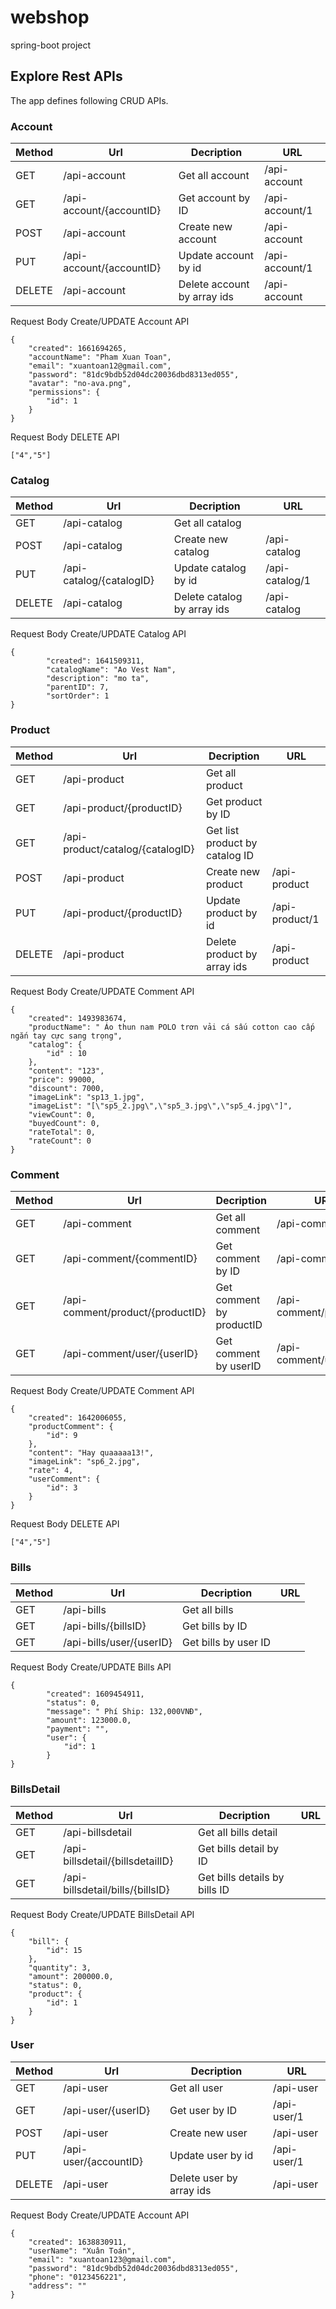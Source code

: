 # webshop
spring-boot project

## Explore Rest APIs

The app defines following CRUD APIs.

### Account

| Method | Url | Decription | URL  | 
| ------ | --- | ---------- | --------------------------- |
| GET   | /api-account | Get all account | /api-account |
| GET  | /api-account/{accountID} | Get account by ID | /api-account/1 |
| POST  | /api-account | Create new account  | /api-account |
| PUT  | /api-account/{accountID} | Update account by id | /api-account/1 |
| DELETE  | /api-account | Delete account by array ids | /api-account |

Request Body Create/UPDATE Account API
```
{  
    "created": 1661694265,
    "accountName": "Pham Xuan Toan",
    "email": "xuantoan12@gmail.com",
    "password": "81dc9bdb52d04dc20036dbd8313ed055",
    "avatar": "no-ava.png",
    "permissions": {
        "id": 1
    }
}
``` 
Request Body DELETE API
```
["4","5"]
``` 

### Catalog

| Method | Url | Decription | URL | 
| ------ | --- | ---------- | --------------------------- |
| GET   | /api-catalog | Get all catalog |  |
| POST  | /api-catalog | Create new catalog  | /api-catalog |
| PUT  | /api-catalog/{catalogID} | Update catalog by id | /api-catalog/1 |
| DELETE  | /api-catalog | Delete catalog by array ids | /api-catalog |
Request Body Create/UPDATE Catalog API
```
{
        "created": 1641509311,
        "catalogName": "Ao Vest Nam",
        "description": "mo ta",
        "parentID": 7,
        "sortOrder": 1
}
```
### Product

| Method | Url | Decription | URL | 
| ------ | --- | ---------- | --------------------------- |
| GET   | /api-product | Get all product |  |
| GET  | /api-product/{productID} | Get product by ID |  |
| GET  | /api-product/catalog/{catalogID} | Get list product by catalog ID |  |
| POST  | /api-product | Create new product  | /api-product |
| PUT  | /api-product/{productID} | Update product by id | /api-product/1 |
| DELETE  | /api-product | Delete product by array ids | /api-product |
Request Body Create/UPDATE Comment API
```
{
    "created": 1493983674,
    "productName": " Áo thun nam POLO trơn vải cá sấu cotton cao cấp ngắn tay cực sang trọng",
    "catalog": {
        "id" : 10
    },
    "content": "123",
    "price": 99000,
    "discount": 7000,
    "imageLink": "sp13_1.jpg",
    "imageList": "[\"sp5_2.jpg\",\"sp5_3.jpg\",\"sp5_4.jpg\"]",
    "viewCount": 0,
    "buyedCount": 0,
    "rateTotal": 0,
    "rateCount": 0
}
```
### Comment

| Method | Url | Decription | URL | 
| ------ | --- | ---------- | --------------------------- |
| GET   | /api-comment | Get all comment | /api-comment  |
| GET  | /api-comment/{commentID} | Get comment by ID | /api-comment/1 |
| GET  | /api-comment/product/{productID} | Get comment by productID | /api-comment/product/1 |
| GET  | /api-comment/user/{userID} | Get comment by userID |  /api-comment/user/1|
Request Body Create/UPDATE Comment API
```
{
    "created": 1642006055,
    "productComment": {
        "id": 9
    },
    "content": "Hay quaaaaa13!",
    "imageLink": "sp6_2.jpg",
    "rate": 4,
    "userComment": {
        "id": 3
    }
}
```
Request Body DELETE API
```
["4","5"]
``` 
### Bills

| Method | Url | Decription | URL | 
| ------ | --- | ---------- | --------------------------- |
| GET   | /api-bills | Get all bills |  |
| GET  | /api-bills/{billsID} | Get bills by ID |  |
| GET  | /api-bills/user/{userID} | Get bills by user ID |  |
Request Body Create/UPDATE Bills API
```
{
        "created": 1609454911,
        "status": 0,
        "message": " Phí Ship: 132,000VNĐ",
        "amount": 123000.0,
        "payment": "",
        "user": {
            "id": 1
        }
}
```
### BillsDetail

| Method | Url | Decription | URL | 
| ------ | --- | ---------- | --------------------------- |
| GET   | /api-billsdetail | Get all bills detail |  |
| GET  | /api-billsdetail/{billsdetailID} | Get bills detail by ID |  |
| GET  | /api-billsdetail/bills/{billsID} | Get bills details by bills ID |  |
Request Body Create/UPDATE BillsDetail API
```
{
    "bill": {
        "id": 15
    },
    "quantity": 3,
    "amount": 200000.0,
    "status": 0,
    "product": {
        "id": 1
    }
}
```
### User

| Method | Url | Decription | URL | 
| ------ | --- | ---------- | --------------------------- |
| GET   | /api-user | Get all user | /api-user |
| GET  | /api-user/{userID} | Get user by ID | /api-user/1 |
| POST  | /api-user | Create new user  | /api-user |
| PUT  | /api-user/{accountID} | Update user by id | /api-user/1 |
| DELETE  | /api-user | Delete user by array ids | /api-user |

Request Body Create/UPDATE Account API
``` 
{
    "created": 1638830911,
    "userName": "Xuân Toán",
    "email": "xuantoan123@gmail.com",
    "password": "81dc9bdb52d04dc20036dbd8313ed055",
    "phone": "0123456221",
    "address": ""
}
``` 